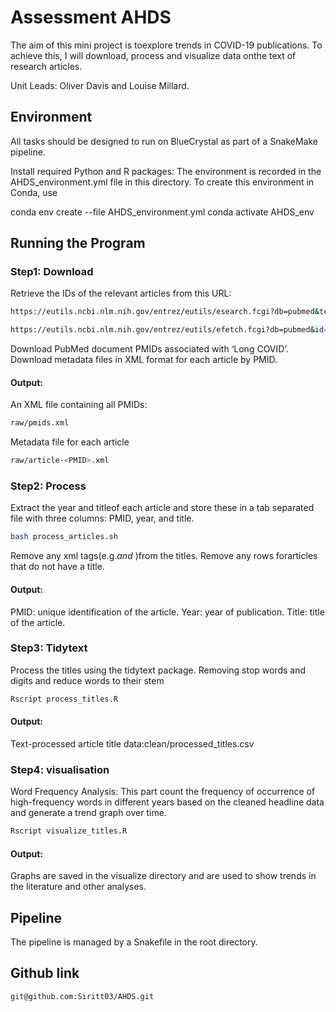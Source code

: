 # Assessment AHDS

The aim of this mini project is toexplore trends in COVID-19 publications. 
To achieve this, I will download, process and visualize data onthe text of research articles.

Unit Leads: Oliver Davis and Louise Millard.


## Environment

All tasks should be designed to run on BlueCrystal as part of a SnakeMake pipeline.

Install required Python and R packages: 
The environment is recorded in the AHDS_environment.yml file in this directory. 
To create this environment in Conda, use

conda env create --file AHDS_environment.yml
conda activate AHDS_env


## Running the Program

### Step1: Download
Retrieve the IDs of the relevant articles from this URL:

```bash
https://eutils.ncbi.nlm.nih.gov/entrez/eutils/esearch.fcgi?db=pubmed&term=%22long%20c ovid%22&retmax=10000
```
```bash
https://eutils.ncbi.nlm.nih.gov/entrez/eutils/efetch.fcgi?db=pubmed&id=39240571
```
Download PubMed document PMIDs associated with ‘Long COVID’. Download metadata files in XML format for each article by PMID.
#### Output:
An XML file containing all PMIDs:
```bash
raw/pmids.xml
```
Metadata file for each article
```bash
raw/article-<PMID>.xml
```
### Step2: Process

Extract the year and titleof each article and store these in a tab separated file with three columns: PMID, year, and title.
```bash
bash process_articles.sh
```

Remove any xml tags(e.g.<i>and </i>)from the titles.
Remove any rows forarticles that do not have a title.
#### Output:
PMID: unique identification of the article.
Year: year of publication.
Title: title of the article.


### Step3: Tidytext

Process the titles using the tidytext package. 
Removing stop words and digits and reduce words to their stem
```bash
Rscript process_titles.R
```
#### Output:
Text-processed article title data:clean/processed_titles.csv


### Step4: visualisation
Word Frequency Analysis:
This part count the frequency of occurrence of high-frequency words in different years based on the cleaned headline data and generate a trend graph over time.
```bash
Rscript visualize_titles.R
```
#### Output:
Graphs are saved in the visualize directory and are used to show trends in the literature and other analyses.

## Pipeline
The pipeline is managed by a Snakefile in the root directory.

## Github link
```bash
git@github.com:Siritt03/AHDS.git
```

